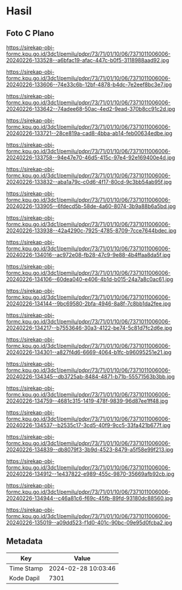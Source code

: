 # Hasil

## Foto C Plano

https://sirekap-obj-formc.kpu.go.id/3dc1/pemilu/pdpr/73/71/01/10/06/7371011006006-20240226-133528--a6bfac19-afac-447c-b0f5-3118988aad92.jpg

https://sirekap-obj-formc.kpu.go.id/3dc1/pemilu/pdpr/73/71/01/10/06/7371011006006-20240226-133606--74e33c6b-12bf-4878-b4dc-7e2eef8bc3e7.jpg

https://sirekap-obj-formc.kpu.go.id/3dc1/pemilu/pdpr/73/71/01/10/06/7371011006006-20240226-133642--74adee68-50ac-4ed2-9ead-370b8cc91c2d.jpg

https://sirekap-obj-formc.kpu.go.id/3dc1/pemilu/pdpr/73/71/01/10/06/7371011006006-20240226-133721--28ce819a-cad8-4bba-ab14-feb00634edbe.jpg

https://sirekap-obj-formc.kpu.go.id/3dc1/pemilu/pdpr/73/71/01/10/06/7371011006006-20240226-133758--94e47e70-46d5-415c-97e4-92e169400e4d.jpg

https://sirekap-obj-formc.kpu.go.id/3dc1/pemilu/pdpr/73/71/01/10/06/7371011006006-20240226-133832--aba1a79c-c0d6-4f17-80cd-9c3bb54ab95f.jpg

https://sirekap-obj-formc.kpu.go.id/3dc1/pemilu/pdpr/73/71/01/10/06/7371011006006-20240226-133905--6fdecd5b-58de-4a60-8074-3b9a88b6a5bd.jpg

https://sirekap-obj-formc.kpu.go.id/3dc1/pemilu/pdpr/73/71/01/10/06/7371011006006-20240226-133938--42a4290c-7925-4785-8709-7cce7644bdec.jpg

https://sirekap-obj-formc.kpu.go.id/3dc1/pemilu/pdpr/73/71/01/10/06/7371011006006-20240226-134016--ac972e08-fb28-47c9-9e88-4b4ffaa8da5f.jpg

https://sirekap-obj-formc.kpu.go.id/3dc1/pemilu/pdpr/73/71/01/10/06/7371011006006-20240226-134106--60dea040-e406-4b1d-b015-24a7a8c0ac61.jpg

https://sirekap-obj-formc.kpu.go.id/3dc1/pemilu/pdpr/73/71/01/10/06/7371011006006-20240226-134144--9bc69580-2bfa-4946-8a8f-7c8bb1da2fee.jpg

https://sirekap-obj-formc.kpu.go.id/3dc1/pemilu/pdpr/73/71/01/10/06/7371011006006-20240226-134217--b7553646-30a3-4122-be74-5c81d7fc2d6e.jpg

https://sirekap-obj-formc.kpu.go.id/3dc1/pemilu/pdpr/73/71/01/10/06/7371011006006-20240226-134301--a827f4d6-6669-4064-b1fc-b96095251e21.jpg

https://sirekap-obj-formc.kpu.go.id/3dc1/pemilu/pdpr/73/71/01/10/06/7371011006006-20240226-134345--db3725ab-8484-4871-b71b-55571563b3bb.jpg

https://sirekap-obj-formc.kpu.go.id/3dc1/pemilu/pdpr/73/71/01/10/06/7371011006006-20240226-134759--4681c315-1419-478f-9839-96d87ee1ff48.jpg

https://sirekap-obj-formc.kpu.go.id/3dc1/pemilu/pdpr/73/71/01/10/06/7371011006006-20240226-134537--b2535c17-3cd5-40f9-9cc5-33fa421b677f.jpg

https://sirekap-obj-formc.kpu.go.id/3dc1/pemilu/pdpr/73/71/01/10/06/7371011006006-20240226-134839--db8079f3-3b9d-4523-8479-a5f58e99f213.jpg

https://sirekap-obj-formc.kpu.go.id/3dc1/pemilu/pdpr/73/71/01/10/06/7371011006006-20240226-134912--1e437822-e989-455c-9870-35669afb92cb.jpg

https://sirekap-obj-formc.kpu.go.id/3dc1/pemilu/pdpr/73/71/01/10/06/7371011006006-20240226-134944--c46a81c6-f69c-45fb-89fd-93180dc88560.jpg

https://sirekap-obj-formc.kpu.go.id/3dc1/pemilu/pdpr/73/71/01/10/06/7371011006006-20240226-135019--a09dd523-f1d0-401c-90bc-09e95d0fcba2.jpg


## Metadata

| Key        | Value               |
| ---------- | ------------------- |
| Time Stamp | 2024-02-28 10:03:46 |
| Kode Dapil | 7301                |



